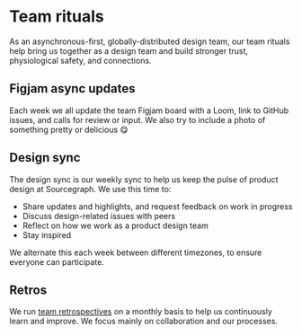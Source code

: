 # Team rituals

As an asynchronous-first, globally-distributed design team, our team rituals help bring us together as a design team and build stronger trust, physiological safety, and connections.

## Figjam async updates

Each week we all update the team Figjam board with a Loom, link to GitHub issues, and calls for review or input. We also try to include a photo of something pretty or delicious 😋

## Design sync

The design sync is our weekly sync to help us keep the pulse of product design at Sourcegraph. We use this time to:

- Share updates and highlights, and request feedback on work in progress
- Discuss design-related issues with peers
- Reflect on how we work as a product design team
- Stay inspired

We alternate this each week between different timezones, to ensure everyone can participate.

## Retros

We run [team retrospectives](../../../../company-info-and-process/communication/retrospectives.md) on a monthly basis to help us continuously learn and improve. We focus mainly on collaboration and our processes.
